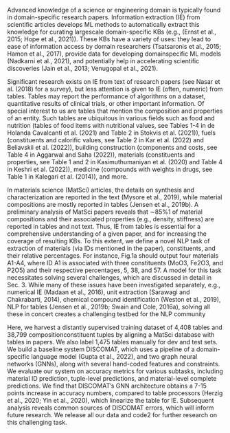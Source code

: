 Advanced knowledge of a science or engineering
domain is typically found in domain-specific research papers. Information extraction (IE) from
scientific articles develops ML methods to automatically extract this knowledge for curating largescale domain-specific KBs (e.g., (Ernst et al., 2015;
Hope et al., 2021)). These KBs have a variety of
uses: they lead to ease of information access by domain researchers (Tsatsaronis et al., 2015; Hamon
et al., 2017), provide data for developing domainspecific ML models (Nadkarni et al., 2021), and
potentially help in accelerating scientific discoveries (Jain et al., 2013; Venugopal et al., 2021).


Significant research exists on IE from text of research papers (see Nasar et al. (2018) for a survey),
but less attention is given to IE (often, numeric)
from tables. Tables may report the performance
of algorithms on a dataset, quantitative results of
clinical trials, or other important information. Of
special interest to us are tables that mention the
composition and properties of an entity. Such tables are ubiquitous in various fields such as food
and nutrition (tables of food items with nutritional
values, see Tables 1-4 in de Holanda Cavalcanti
et al. (2021) and Table 2 in Stokvis et al. (2021)),
fuels (constituents and calorific values, see Table
2 in Kar et al. (2022) and Beliavskii et al. (2022)),
building construction (components and costs, see
Table 4 in Aggarwal and Saha (2022)), materials (constituents and properties, see Table 1 and
2 in Kasimuthumaniyan et al. (2020) and Table
4 in Keshri et al. (2022)), medicine (compounds
with weights in drugs, see Table 1 in Kalegari et al.
(2014)), and more.





In materials science (MatSci) articles, the details
on synthesis and characterization are reported in
the text (Mysore et al., 2019), while material compositions are mostly reported in tables (Jensen et al.,
2019b). A preliminary analysis of MatSci papers
reveals that ∼85%1 of material compositions and
their associated properties (e.g., density, stiffness)
are reported in tables and not text. Thus, IE from tables is essential for a comprehensive understanding
of a given paper, and for increasing the coverage
of resulting KBs. To this extent, we define a novel
NLP task of extraction of materials (via IDs mentioned in the paper), constituents, and their relative
percentages. For instance, Fig.1a should output
four materials A1-A4, where ID A1 is associated
with three constituents (MoO3, Fe2O3, and P2O5)
and their respective percentages, 5, 38, and 57.
A model for this task necessitates solving several
challenges, which are discussed in detail in Sec. 3.
While many of these issues have been investigated
separately, e.g., numerical IE (Madaan et al., 2016),
unit extraction (Sarawagi and Chakrabarti, 2014),
chemical compound identification (Weston et al.,
2019), NLP for tables (Jensen et al., 2019b; Swain
and Cole, 2016a), solving all these in concert creates a challenging testbed for the NLP community





Here, we harvest a distantly supervised training
dataset of 4,408 tables and 38,799 compositionconstituent tuples by aligning a MatSci database
with tables in papers. We also label 1,475 tables
manually for dev and test sets. We build a baseline system DISCOMAT, which uses a pipeline of
a domain-specific language model (Gupta et al.,
2022), and two graph neural networks (GNNs),
along with several hand-coded features and constraints. We evaluate our system on accuracy metrics for various subtasks, including material ID prediction, tuple-level predictions, and material-level
complete predictions. We find that DISCOMAT’s
GNN architecture obtains a 7-15 points increase in
accuracy numbers, compared to table processors
(Herzig et al., 2020; Yin et al., 2020), which linearize the table for IE. Subsequent analysis reveals
common sources of DISCOMAT errors, which will
inform future research. We release all our data and
code2
for further research on this challenging task.



















